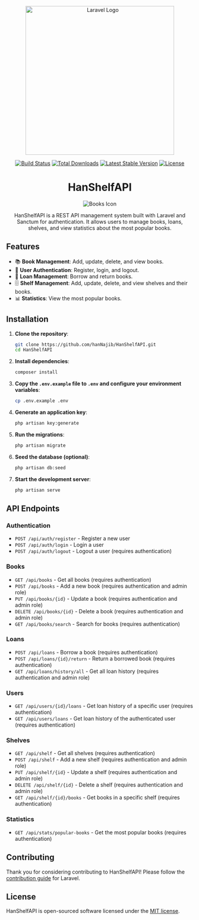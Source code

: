 <p align="center"><a href="https://laravel.com" target="_blank"><img src="https://raw.githubusercontent.com/laravel/art/master/logo-lockup/5%20SVG/2%20CMYK/1%20Full%20Color/laravel-logolockup-cmyk-red.svg" width="400" alt="Laravel Logo"></a></p>

<p align="center">
<a href="https://github.com/laravel/framework/actions"><img src="https://github.com/laravel/framework/workflows/tests/badge.svg" alt="Build Status"></a>
<a href="https://packagist.org/packages/laravel/framework"><img src="https://img.shields.io/packagist/dt/laravel/framework" alt="Total Downloads"></a>
<a href="https://packagist.org/packages/laravel/framework"><img src="https://img.shields.io/packagist/v/laravel/framework" alt="Latest Stable Version"></a>
<a href="https://packagist.org/packages/laravel/framework"><img src="https://img.shields.io/packagist/l/laravel/framework" alt="License"></a>
</p>

<h1 align="center">HanShelfAPI</h1>

<p align="center">
<img src="https://img.icons8.com/ios-filled/100/ffffff/books.png" alt="Books Icon"/>
</p>

<p align="center">
HanShelfAPI is a REST API management system built with Laravel and Sanctum for authentication. It allows users to manage books, loans, shelves, and view statistics about the most popular books.
</p>

## Features

- 📚 **Book Management**: Add, update, delete, and view books.
- 🔐 **User Authentication**: Register, login, and logout.
- 📖 **Loan Management**: Borrow and return books.
- 🗄️ **Shelf Management**: Add, update, delete, and view shelves and their books.
- 📊 **Statistics**: View the most popular books.

## Installation

1. **Clone the repository**:
    ```sh
    git clone https://github.com/hanNajib/HanShelfAPI.git
    cd HanShelfAPI
    ```

2. **Install dependencies**:
    ```sh
    composer install
    ```

3. **Copy the `.env.example` file to `.env` and configure your environment variables**:
    ```sh
    cp .env.example .env
    ```

4. **Generate an application key**:
    ```sh
    php artisan key:generate
    ```

5. **Run the migrations**:
    ```sh
    php artisan migrate
    ```

6. **Seed the database (optional)**:
    ```sh
    php artisan db:seed
    ```

7. **Start the development server**:
    ```sh
    php artisan serve
    ```

## API Endpoints

### Authentication

- `POST /api/auth/register` - Register a new user
- `POST /api/auth/login` - Login a user
- `POST /api/auth/logout` - Logout a user (requires authentication)

### Books

- `GET /api/books` - Get all books (requires authentication)
- `POST /api/books` - Add a new book (requires authentication and admin role)
- `PUT /api/books/{id}` - Update a book (requires authentication and admin role)
- `DELETE /api/books/{id}` - Delete a book (requires authentication and admin role)
- `GET /api/books/search` - Search for books (requires authentication)

### Loans

- `POST /api/loans` - Borrow a book (requires authentication)
- `POST /api/loans/{id}/return` - Return a borrowed book (requires authentication)
- `GET /api/loans/history/all` - Get all loan history (requires authentication and admin role)

### Users

- `GET /api/users/{id}/loans` - Get loan history of a specific user (requires authentication)
- `GET /api/users/loans` - Get loan history of the authenticated user (requires authentication)

### Shelves

- `GET /api/shelf` - Get all shelves (requires authentication)
- `POST /api/shelf` - Add a new shelf (requires authentication and admin role)
- `PUT /api/shelf/{id}` - Update a shelf (requires authentication and admin role)
- `DELETE /api/shelf/{id}` - Delete a shelf (requires authentication and admin role)
- `GET /api/shelf/{id}/books` - Get books in a specific shelf (requires authentication)

### Statistics

- `GET /api/stats/popular-books` - Get the most popular books (requires authentication)

## Contributing

Thank you for considering contributing to HanShelfAPI! Please follow the [contribution guide](https://laravel.com/docs/contributions) for Laravel.

## License

HanShelfAPI is open-sourced software licensed under the [MIT license](https://opensource.org/licenses/MIT).
